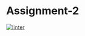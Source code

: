 # Assignment-2
[![linter](https://github.com/Dorian-Ishimwe/Assignment-2/workflows/linter/badge.svg)](https://github.com/marketplace/actions/super-linter)
